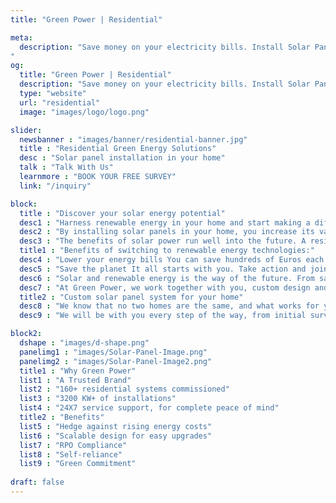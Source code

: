```yaml
---
title: "Green Power | Residential"

meta:
  description: "Save money on your electricity bills. Install Solar Panels on your home today! No obligation FREE survey on your home. Call +34 651 720 792 or email info@greenpwr.eu
"
og:
  title: "Green Power | Residential"
  description: "Save money on your electricity bills. Install Solar Panels on your home today! No obligation FREE survey on your home. Call +34 651 720 792 or email info@greenpwr.eu" 
  type: "website"
  url: "residential"
  image: "images/logo/logo.png"

slider:
  newsbanner : "images/banner/residential-banner.jpg"
  title : "Residential Green Energy Solutions"
  desc : "Solar panel installation in your home"
  talk : "Talk With Us"
  learnmore : "BOOK YOUR FREE SURVEY"
  link: "/inquiry"

block:
  title : "Discover your solar energy potential"
  desc1 : "Harness renewable energy in your home and start making a difference today."
  desc2 : "By installing solar panels in your home, you increase its value, reduce your energy bills and do your part in the fight against climate change."
  desc3 : "The benefits of solar power run well into the future. A residential solar power system will typically last 25 years. Most solar systems pay themselves off in less than five years, and then drastically cut down on your electricity bills. By just installing solar panels on your roof, you save money the moment it’s switched on."
  title1 : "Benefits of switching to renewable energy technologies:"
  desc4 : "Lower your energy bills You can save hundreds of Euros each year by powering your home with cheaper, cleaner and infinite energy generated by the sun."
  desc5 : "Save the planet It all starts with you. Take action and join the movement against our climate crises. Move away from polluting fossil fuels such as coal, gas and oil."
  desc6 : "Solar and renewable energy is the way of the future. From saving money, or reducing your carbon footprint, or both - solar energy is all set to transform our lives."
  desc7 : "At Green Power, we work together with you, custom design and offer residential rooftop solar panels with subsidy to best suits your needs, just so you and your family enjoy the benefits for the maximum amount longest time. Efficiency, Durability, Service, and Value, we support you with everything it takes to make your shift to Solar – Simple, Convenient and Easy."
  title2 : "Custom solar panel system for your home"
  desc8 : "We know that no two homes are the same, and what works for your neighbour may not work for your home. That is why we work together with you to design a bespoke solar panel system based on your current energy usage. Our free site survey allows us to truly determine your needs, without using cookie cutter plans."
  desc9 : "We will be with you every step of the way, from initial survey to installation and maintenance, avoiding the jargon and providing the information you need in a language you understand."

block2:
  dshape : "images/d-shape.png"
  panelimg1 : "images/Solar-Panel-Image.png"
  panelimg2 : "images/Solar-Panel-Image2.png"
  title1 : "Why Green Power"
  list1 : "A Trusted Brand"
  list2 : "160+ residential systems commissioned"
  list3 : "3200 KW+ of installations"
  list4 : "24X7 service support, for complete peace of mind"
  title2 : "Benefits"
  list5 : "Hedge against rising energy costs"
  list6 : "Scalable design for easy upgrades"
  list7 : "RPO Compliance"
  list8 : "Self-reliance"
  list9 : "Green Commitment"
    
draft: false
---
```


